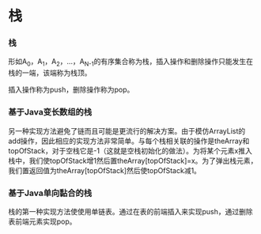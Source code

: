 # 栈

### 栈

形如A<sub>0</sub>，A<sub>1</sub>，A<sub>2</sub>，…，A<sub>N-1</sub>的有序集合称为栈，插入操作和删除操作只能发生在栈的一端，该端称为栈顶。

插入操作称为push，删除操作称为pop。

### 基于Java变长数组的栈

另一种实现方法避免了链而且可能是更流行的解决方案。由于模仿ArrayList的add操作，因此相应的实现方法非常简单。与每个栈相关联的操作是theArray和topOfStack，对于空栈它是-1（这就是空栈初始化的做法）。为将某个元素x推入栈中，我们使topOfStack增1然后置theArray[topOfStack]=x。为了弹出栈元素，我们置返回值为theArray[topOfStack]然后使topOfStack减1。

### 基于Java单向黏合的栈

栈的第一种实现方法使使用单链表。通过在表的前端插入来实现push，通过删除表前端元素实现pop。
